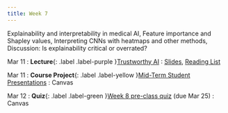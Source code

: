```yaml
---
title: Week 7
---
```


Explainability and interpretability in medical AI, Feature importance and Shapley values, Interpreting CNNs with heatmaps and other methods, Discussion: Is explainability critical or overrated?

Mar 11
: **Lecture**{: .label .label-purple }[Trustworthy AI](lectures/week07)
  : [Slides](#), [Reading List](lectures/week07)

Mar 11
: **Course Project**{: .label .label-yellow }[Mid-Term Student Presentations](#)
  : Canvas

Mar 12
: **Quiz**{: .label .label-green }[Week 8 pre-class quiz](#) (due Mar 25)
  : Canvas